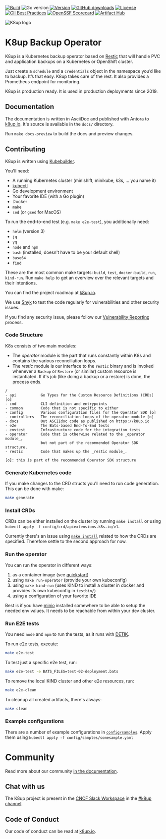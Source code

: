 [![Build](https://img.shields.io/github/actions/workflow/status/k8up-io/k8up/.github/workflows/test.yml?branch=master)][build]
![Go version](https://img.shields.io/github/go-mod/go-version/k8up-io/k8up)
[![Version](https://img.shields.io/github/v/release/k8up-io/k8up)][releases]
[![GitHub downloads](https://img.shields.io/github/downloads/k8up-io/k8up/total)][releases]
[![License](https://img.shields.io/github/license/k8up-io/k8up)][license]
[![CII Best Practices](https://bestpractices.coreinfrastructure.org/projects/5388/badge)](https://bestpractices.coreinfrastructure.org/projects/5388)
[![OpenSSF Scorecard](https://api.securityscorecards.dev/projects/github.com/k8up-io/k8up/badge)](https://api.securityscorecards.dev/projects/github.com/k8up-io/k8up)
[![Artifact Hub](https://img.shields.io/endpoint?url=https://artifacthub.io/badge/repository/k8up)](https://artifacthub.io/packages/helm/k8up/k8up)

![K8up logo](docs/modules/ROOT/assets/images/k8up-logo.svg "K8up")

# K8up Backup Operator

K8up is a Kubernetes backup operator based on [Restic](https://restic.readthedocs.io) that will handle PVC and application backups on a Kubernetes or OpenShift cluster.

Just create a `schedule` and a `credentials` object in the namespace you’d like to backup.
It’s that easy. K8up takes care of the rest. It also provides a Prometheus endpoint for monitoring.

K8up is production ready. It is used in production deployments since 2019.

## Documentation

The documentation is written in AsciiDoc and published with Antora to [k8up.io](https://k8up.io/).
It's source is available in the `docs/` directory.

Run `make docs-preview` to build the docs and preview changes.

## Contributing

K8up is written using [Kubebuilder](https://github.com/kubernetes-sigs/kubebuilder).

You'll need:

- A running Kubernetes cluster (minishift, minikube, k3s, ... you name it)
- [kubectl](https://kubernetes.io/docs/tasks/tools/install-kubectl/)
- Go development environment
- Your favorite IDE (with a Go plugin)
- Docker
- `make`
- `sed` (or `gsed` for MacOS)

To run the end-to-end test (e.g. `make e2e-test`), you additionally need:

- `helm` (version 3)
- `jq`
- `yq`
- `node` and `npm`
- `bash` (installed, doesn't have to be your default shell)
- `base64`
- `find`

These are the most common make targets: `build`, `test`, `docker-build`, `run`, `kind-run`.
Run `make help` to get an overview over the relevant targets and their intentions.

You can find the project roadmap at [k8up.io](https://k8up.io/k8up/about/roadmap.html).

We use [Snyk](https://snyk.io/test/github/k8up-io/k8up) to test the code regularly for vulnerabilities and other security issues.

If you find any security issue, please follow our [Vulnerability Reporting](https://k8up.io/k8up/about/vulnerability_reporting.html) process.

### Code Structure

K8s consists of two main modules:

- The _operator_ module is the part that runs constantly within K8s and contains the various reconciliation loops.
- The _restic_ module is our interface to the `restic` binary and is invoked whenever a `Backup` or `Restore` (or similar) custom resource is instantiated.
  If it's job (like doing a backup or a restore) is done, the process ends.

```asciidoc
/
- api           Go Types for the Custom Resource Definitions (CRDs) [o]
- cmd           CLI definition and entrypoints
- common        Code that is not specific to either
- config        Various configuration files for the Operator SDK [o]
- controllers   The reconciliation loops of the operator module [o]
- docs          Out ASCIIdoc code as published on https://k8up.io
- e2e           The Bats-based End-To-End tests
- envtest       Infrastructure code for the integration tests
- operator      Code that is otherwise related to the _operator module_,
                but not part of the recommended Operator SDK structure.
- restic        Code that makes up the _restic module_.

[o]: this is part of the recommended Operator SDK structure
```

### Generate Kubernetes code

If you make changes to the CRD structs you'll need to run code generation.
This can be done with make:

```bash
make generate
```

### Install CRDs

CRDs can be either installed on the cluster by running `make install` or using `kubectl apply -f config/crd/apiextensions.k8s.io/v1`.

Currently there's an issue using [`make install`](https://github.com/kubernetes-sigs/kubebuilder/issues/1544) related to how the CRDs are specified.
Therefore settle to the second approach for now.

### Run the operator

You can run the operator in different ways:

1. as a container image (see [quickstart](https://sdk.operatorframework.io/docs/building-operators/golang/quickstart/))
2. using `make run-operator` (provide your own kubeconfig)
3. using `make kind-run` (uses KIND to install a cluster in docker and provides its own kubeconfig in `testbin/`)
4. using a configuration of your favorite IDE

Best is if you have [minio](https://min.io/download) installed somewhere to be able to setup the needed env values. It needs to be reachable from within your dev cluster.

### Run E2E tests

You need `node` and `npm` to run the tests, as it runs with [DETIK][detik].

To run e2e tests, execute:

```bash
make e2e-test
```

To test just a specific e2e test, run:

```bash
make e2e-test -e BATS_FILES=test-02-deployment.bats
```

To remove the local KIND cluster and other e2e resources, run:

```bash
make e2e-clean
```

To cleanup all created artifacts, there's always:

```bash
make clean
```

### Example configurations

There are a number of example configurations in [`config/samples`](config/samples).
Apply them using `kubectl apply -f config/samples/somesample.yaml`

# Community

Read more about our community [in the documentation](https://k8up.io/k8up/about/community.html).

## Chat with us

The K8up project is present in the [CNCF Slack Workspace](https://slack.cncf.io/) in the [#k8up channel](https://app.slack.com/client/T08PSQ7BQ/C06GP0D5FEF).

## Code of Conduct

Our code of conduct can be read at [k8up.io](https://k8up.io/k8up/about/code_of_conduct.html).

[build]: https://github.com/k8up-io/k8up/actions?query=workflow%3ATest
[releases]: https://github.com/k8up-io/k8up/releases
[license]: https://github.com/k8up-io/k8up/blob/master/LICENSE
[detik]: https://github.com/bats-core/bats-detik
